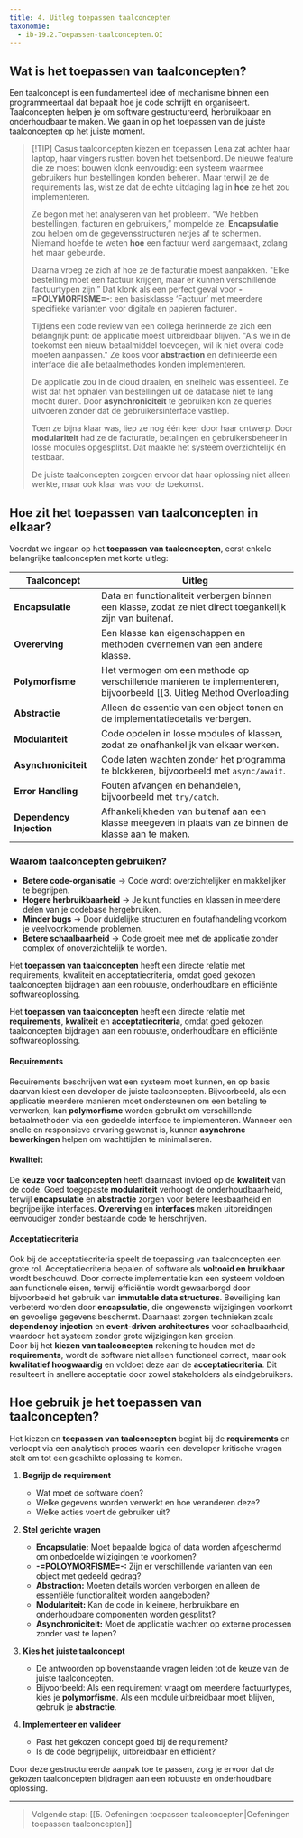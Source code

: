 ```yaml
---
title: 4. Uitleg toepassen taalconcepten
taxonomie:
  - ib-19.2.Toepassen-taalconcepten.OI
---
```


## Wat is het toepassen van taalconcepten?
Een taalconcept is een fundamenteel idee of mechanisme binnen een programmeertaal dat bepaalt hoe je code schrijft en organiseert. Taalconcepten helpen je om software gestructureerd, herbruikbaar en onderhoudbaar te maken. We gaan in op het toepassen van de juiste taalconcepten op het juiste moment.

> [!TIP] Casus taalconcepten kiezen en toepassen
> Lena zat achter haar laptop, haar vingers rustten boven het toetsenbord. De nieuwe feature die ze moest bouwen klonk eenvoudig: een systeem waarmee gebruikers hun bestellingen konden beheren. Maar terwijl ze de requirements las, wist ze dat de echte uitdaging lag in **hoe** ze het zou implementeren.  
>
> Ze begon met het analyseren van het probleem. “We hebben bestellingen, facturen en gebruikers,” mompelde ze. **Encapsulatie** zou helpen om de gegevensstructuren netjes af te schermen. Niemand hoefde te weten **hoe** een factuur werd aangemaakt, zolang het maar gebeurde.  
> 
> Daarna vroeg ze zich af hoe ze de facturatie moest aanpakken. "Elke bestelling moet een factuur krijgen, maar er kunnen verschillende factuurtypen zijn.” Dat klonk als een perfect geval voor **-=POLYMORFISME=-**: een basisklasse ‘Factuur’ met meerdere specifieke varianten voor digitale en papieren facturen.  
> 
> Tijdens een code review van een collega herinnerde ze zich een belangrijk punt: de applicatie moest uitbreidbaar blijven. "Als we in de toekomst een nieuw betaalmiddel toevoegen, wil ik niet overal code moeten aanpassen." Ze koos voor **abstraction** en definieerde een interface die alle betaalmethodes konden implementeren.  
> 
> De applicatie zou in de cloud draaien, en snelheid was essentieel. Ze wist dat het ophalen van bestellingen uit de database niet te lang mocht duren. Door **asynchroniciteit** te gebruiken kon ze queries uitvoeren zonder dat de gebruikersinterface vastliep.  
> 
> Toen ze bijna klaar was, liep ze nog één keer door haar ontwerp. Door **modulariteit** had ze de facturatie, betalingen en gebruikersbeheer in losse modules opgesplitst. Dat maakte het systeem overzichtelijk én testbaar.  
> 
> De juiste taalconcepten zorgden ervoor dat haar oplossing niet alleen werkte, maar ook klaar was voor de toekomst.

## Hoe zit het toepassen van taalconcepten in elkaar?
Voordat we ingaan op het **toepassen van taalconcepten**, eerst enkele belangrijke taalconcepten met korte uitleg:

| **Taalconcept**          | **Uitleg**                                                                                                                                 |
| ------------------------ | ------------------------------------------------------------------------------------------------------------------------------------------ |
| **Encapsulatie**         | Data en functionaliteit verbergen binnen een klasse, zodat ze niet direct toegankelijk zijn van buitenaf.                                  |
| **Overerving**           | Een klasse kan eigenschappen en methoden overnemen van een andere klasse.                                                                  |
| **Polymorfisme**         | Het vermogen om een methode op verschillende manieren te implementeren, bijvoorbeeld [[3. Uitleg Method Overloading|method overloading]].  |
| **Abstractie**           | Alleen de essentie van een object tonen en de implementatiedetails verbergen.                                                              |
| **Modulariteit**         | Code opdelen in losse modules of klassen, zodat ze onafhankelijk van elkaar werken.                                                        |
| **Asynchroniciteit**     | Code laten wachten zonder het programma te blokkeren, bijvoorbeeld met `async/await`.                                                      |
| **Error Handling**       | Fouten afvangen en behandelen, bijvoorbeeld met `try/catch`.                                                                               |
| **Dependency Injection** | Afhankelijkheden van buitenaf aan een klasse meegeven in plaats van ze binnen de klasse aan te maken.                                      |

### Waarom taalconcepten gebruiken?
- **Betere code-organisatie** → Code wordt overzichtelijker en makkelijker te begrijpen.  
- **Hogere herbruikbaarheid** → Je kunt functies en klassen in meerdere delen van je codebase hergebruiken.  
- **Minder bugs** → Door duidelijke structuren en foutafhandeling voorkom je veelvoorkomende problemen.  
- **Betere schaalbaarheid** → Code groeit mee met de applicatie zonder complex of onoverzichtelijk te worden.  

Het **toepassen van taalconcepten** heeft een directe relatie met requirements, kwaliteit en acceptatiecriteria, omdat goed gekozen taalconcepten bijdragen aan een robuuste, onderhoudbare en efficiënte softwareoplossing.

Het **toepassen van taalconcepten** heeft een directe relatie met **requirements**, **kwaliteit** en **acceptatiecriteria**, omdat goed gekozen taalconcepten bijdragen aan een robuuste, onderhoudbare en efficiënte softwareoplossing. 

#### Requirements
Requirements beschrijven wat een systeem moet kunnen, en op basis daarvan kiest een developer de juiste taalconcepten. Bijvoorbeeld, als een applicatie meerdere manieren moet ondersteunen om een betaling te verwerken, kan **polymorfisme** worden gebruikt om verschillende betaalmethoden via een gedeelde interface te implementeren. Wanneer een snelle en responsieve ervaring gewenst is, kunnen **asynchrone bewerkingen** helpen om wachttijden te minimaliseren.  

#### Kwaliteit
De **keuze voor taalconcepten** heeft daarnaast invloed op de **kwaliteit** van de code. Goed toegepaste **modulariteit** verhoogt de onderhoudbaarheid, terwijl **encapsulatie** en **abstractie** zorgen voor betere leesbaarheid en begrijpelijke interfaces. **Overerving** en **interfaces** maken uitbreidingen eenvoudiger zonder bestaande code te herschrijven.  

#### Acceptatiecriteria
Ook bij de acceptatiecriteria speelt de toepassing van taalconcepten een grote rol. Acceptatiecriteria bepalen of software als **voltooid en bruikbaar** wordt beschouwd. Door correcte implementatie kan een systeem voldoen aan functionele eisen, terwijl efficiëntie wordt gewaarborgd door bijvoorbeeld het gebruik van **immutable data structures**. Beveiliging kan verbeterd worden door **encapsulatie**, die ongewenste wijzigingen voorkomt en gevoelige gegevens beschermt. Daarnaast zorgen technieken zoals **dependency injection** en **event-driven architectures** voor schaalbaarheid, waardoor het systeem zonder grote wijzigingen kan groeien.  
Door bij het **kiezen van taalconcepten** rekening te houden met de **requirements**, wordt de software niet alleen functioneel correct, maar ook **kwalitatief hoogwaardig** en voldoet deze aan de **acceptatiecriteria**. Dit resulteert in snellere acceptatie door zowel stakeholders als eindgebruikers.

## Hoe gebruik je het toepassen van taalconcepten?
Het kiezen en **toepassen van taalconcepten** begint bij de **requirements** en verloopt via een analytisch proces waarin een developer kritische vragen stelt om tot een geschikte oplossing te komen.  

1. **Begrijp de requirement**  
   - Wat moet de software doen?  
   - Welke gegevens worden verwerkt en hoe veranderen deze?  
   - Welke acties voert de gebruiker uit?  

2. **Stel gerichte vragen**  
   - **Encapsulatie:** Moet bepaalde logica of data worden afgeschermd om onbedoelde wijzigingen te voorkomen?  
   - **-=POLOYMORFISME=-:** Zijn er verschillende varianten van een object met gedeeld gedrag?  
   - **Abstraction:** Moeten details worden verborgen en alleen de essentiële functionaliteit worden aangeboden?  
   - **Modulariteit:** Kan de code in kleinere, herbruikbare en onderhoudbare componenten worden gesplitst?  
   - **Asynchroniciteit:** Moet de applicatie wachten op externe processen zonder vast te lopen?  

3. **Kies het juiste taalconcept**  
   - De antwoorden op bovenstaande vragen leiden tot de keuze van de juiste taalconcepten.  
   - Bijvoorbeeld: Als een requirement vraagt om meerdere factuurtypes, kies je **polymorfisme**. Als een module uitbreidbaar moet blijven, gebruik je **abstractie**.  

4. **Implementeer en valideer**  
   - Past het gekozen concept goed bij de requirement?  
   - Is de code begrijpelijk, uitbreidbaar en efficiënt?  

Door deze gestructureerde aanpak toe te passen, zorg je ervoor dat de gekozen taalconcepten bijdragen aan een robuuste en onderhoudbare oplossing.

---

> Volgende stap: [[5. Oefeningen toepassen taalconcepten|Oefeningen toepassen taalconcepten]]
